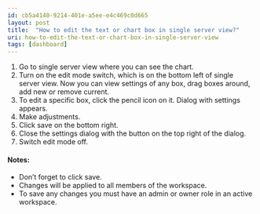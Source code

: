 ```yaml
---
id: cb5a4140-9214-401e-a5ee-e4c469c0d665
layout: post
title:  "How to edit the text or chart box in single server view?"
uri: how-to-edit-the-text-or-chart-box-in-single-server-view
tags: [dashboard]
---
```


1.  Go to single server view where you can see the chart.
2.  Turn on the edit mode switch, which is on the bottom left of single server view. Now you can view settings of any box, drag boxes around, add new or remove current.
3.  To edit a specific box, click the pencil icon on it. Dialog with settings appears.
4.  Make adjustments.
5.  Click save on the bottom right.
6.  Close the settings dialog with the button on the top right of the dialog.
7.  Switch edit mode off.

<!--more-->

#### Notes:

*   Don’t forget to click save.
*   Changes will be applied to all members of the workspace.
*   To save any changes you must have an admin or owner role in an active workspace.
